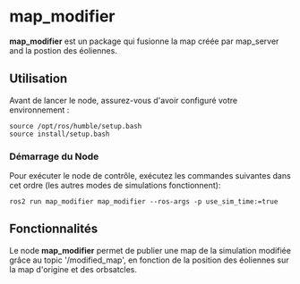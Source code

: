 # map_modifier

**map_modifier** est un package qui fusionne la map créée par map_server and la postion des éoliennes.


## Utilisation

Avant de lancer le node, assurez-vous d'avoir configuré votre environnement :
```
source /opt/ros/humble/setup.bash
source install/setup.bash
```

### Démarrage du Node

Pour exécuter le node de contrôle, exécutez les commandes suivantes dans cet ordre (les autres modes de simulations fonctionnent):
```
ros2 run map_modifier map_modifier --ros-args -p use_sim_time:=true
```

## Fonctionnalités

Le node **map_modifier** permet de publier une map de la simulation modifiée grâce au topic '/modified_map', en fonction de la position des éoliennes sur la map d'origine et des orbsatcles.




